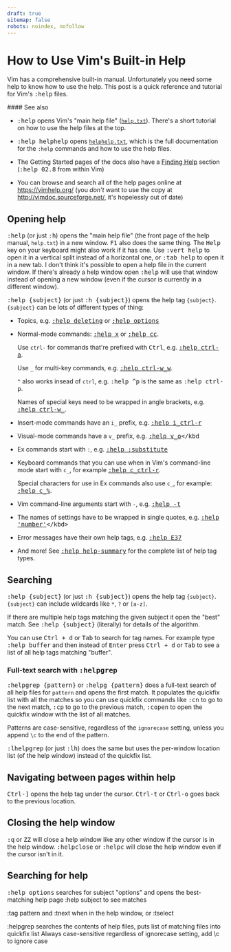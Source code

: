```yaml
---
draft: true
sitemap: false
robots: noindex, nofollow
---
```


How to Use Vim's Built-in Help
==============================

Vim has a comprehensive built-in manual. Unfortunately you need some help to know how to use the help.
This post is a quick reference and tutorial for Vim's <kbd>:help</kbd> files.

<div class="seealso" markdown="1">
#### See also

* <kbd>:help</kbd> opens Vim's "main help file" ([`help.txt`](https://vimhelp.org/)).
  There's a short tutorial on how to use the help files at the top.
  
* <kbd>:help helphelp</kbd> opens [`helphelp.txt`](https://vimhelp.org/helphelp.txt.html),
  which is the full documentation for the `:help` commands and how to use the help files.

* The Getting Started pages of the docs also have a [Finding Help](https://vimhelp.org/usr_02.txt.html#02.8) section
  (<kbd>:help 02.8</kbd> from within Vim)
  
* You can browse and search all of the help pages online at <https://vimhelp.org/>
  (you _don't_ want to use the copy at <http://vimdoc.sourceforge.net/>, it's hopelessly out of date)
</div>

## Opening help

<kbd>:help</kbd> (or just <kbd>:h</kbd>) opens the "main help file" (the front page of the help manual, `help.txt`)
in a new window.
<kbd>F1</kbd> also does the same thing. The <kbd>Help</kbd> key on your keyboard might also work if it has one.
Use <kbd>:vert help</kbd> to open it in a vertical split instead of a horizontal one,
or <kbd>:tab help</kbd> to open it in a new tab.
I don't think it's possible to open a help file in the current window.
If there's already a help window open <kbd>:help</kbd> will use that window instead of opening a new window
(even if the cursor is currently in a different window).

<kbd>:help {subject}</kbd> (or just <kbd>:h {subject}</kbd>) opens the help tag `{subject}`.
`{subject}` can be lots of different types of thing:

* Topics, e.g.
  [<kbd>:help deleting</kbd>](https://vimhelp.org/change.txt.html#deleting)
  or <kbd>[:help options](https://vimhelp.org/options.txt.html)</kbd>

* Normal-mode commands:
  <kbd>[:help x](https://vimhelp.org/change.txt.html#x)</kbd>
  or <kbd>[:help cc](https://vimhelp.org/change.txt.html#cc)</kbd>.
  
  Use `ctrl-` for commands that're prefixed with <kbd>Ctrl</kbd>, e.g.
  <kbd>[:help ctrl-a](https://vimhelp.org/change.txt.html#CTRL-A)</kbd>.
  
  Use `_` for multi-key commands, e.g.
  <kbd>[:help ctrl-w_w](https://vimhelp.org/windows.txt.html#CTRL-W_W)</kbd>.
  
  `^` also works insead of `ctrl`, e.g.
  <kbd>:help ^p</kbd> is the same as <kbd>:help ctrl-p</kbd>.

  Names of special keys need to be wrapped in angle brackets, e.g.
  <kbd>[:help ctrl-w_<Up>](https://vimhelp.org/windows.txt.html#CTRL-W_%3CUp%3E)</kbd>.
  
* Insert-mode commands have an `i_` prefix, e.g.
  <kbd>[:help i_ctrl-r](https://vimhelp.org/insert.txt.html#i_CTRL-R)</kbd>

* Visual-mode commands have a `v_` prefix,
  e.g. <kbd>[:help v_o](https://vimhelp.org/visual.txt.html#v_o)</kbd 

* Ex commands start with `:`, e.g.
  <kbd>[:help :substitute](https://vimhelp.org/change.txt.html#:substitute)</kbd>

* Keyboard commands that you can use when in Vim's command-line mode start with
  `c_`, for example
  <kbd>[:help c_ctrl-r](https://vimhelp.org/cmdline.txt.html#c_CTRL-R)</kbd>.
  
  Special characters for use in Ex commands also use `c_`, for example:
  <kbd>[:help c_%](https://vimhelp.org/cmdline.txt.html#c_%)</kbd>.

* Vim command-line arguments start with `-`, e.g.
  <kbd>[:help -t](https://vimhelp.org/starting.txt.html#-t)</kbd>

* The names of settings have to be wrapped in single quotes, e.g.
  <kbd>[:help 'number'](https://vimhelp.org/options.txt.html#'number')</kbd>

* Error messages have their own help tags, e.g. [<kbd>:help E37</kbd>](https://vimhelp.org/message.txt.html#E37)

* And more! See <kbd>[:help help-summary](https://vimhelp.org/usr_02.txt.html#help-summary)</kbd> for the complete list of help tag types.

## Searching

<kbd>:help {subject}</kbd> (or just <kbd>:h {subject}</kbd>) opens the help tag `{subject}`.
`{subject}` can include wildcards like `*`, `?` or `[a-z]`.

If there are multiple help tags matching the given subject it open the "best" match.
See <kbd>:help {subject}</kbd> (literally) for details of the algorithm. 

You can use <kbd><kbd>Ctrl</kbd> + <kbd>d</kbd></kbd> or <kbd>Tab</kbd> to search for tag names.
For example type <kbd>:help buffer</kbd> and then instead of <kbd>Enter</kbd> press
<kbd><kbd>Ctrl</kbd> + <kbd>d</kbd></kbd> or <kbd>Tab</kbd> to see a list of all help tags
matching "buffer".

### Full-text search with <kbd>:helpgrep</kbd>

<kbd>:helpgrep {pattern}</kbd> or <kbd>:helpg {pattern}</kbd> does a full-text search of all help files
for `pattern` and opens the first match.
It populates the quickfix list with all the matches so you can use quickfix commands like
<kbd>:cn</kbd> to go to the next match, <kbd>:cp</kbd> to go to the previous match,
<kbd>:copen</kbd> to open the quickfix window with the list of all matches.

Patterns are case-sensitive, regardless of the `ignorecase` setting, unless you append `\c` to the end of the pattern.

<kbd>:lhelpgrep</kbd> (or just <kbd>:lh</kbd>) does the same but uses the per-window location list (of the help window) instead of the quickfix list.

## Navigating between pages within help

<kbd><kbd>Ctrl</kbd>-<kbd>]</kbd></kbd> opens the help tag under the cursor.
<kbd><kbd>Ctrl</kbd>-<kbd>t</kbd></kbd> or <kbd><kbd>Ctrl</kbd>-<kbd>o</kbd></kbd> goes back to the previous location.

## Closing the help window

<kbd>:q</kbd> or <kbd>ZZ</kbd> will close a help window like any other window if the cursor is in the help window.
<kbd>:helpclose</kbd> or <kbd>:helpc</kbd> will close the help window even if the cursor isn't in it.

## Searching for help

<kbd>:help options</kbd> searches for subject "options" and opens the best-matching help page
:help subject<Ctrl-d> to see matches

:tag pattern and :tnext when in the help window, or :tselect

:helpgrep searches the contents of help files, puts list of matching files into quickfix list
Always case-sensitive regardless of ignorecase setting, add \c to ignore case
